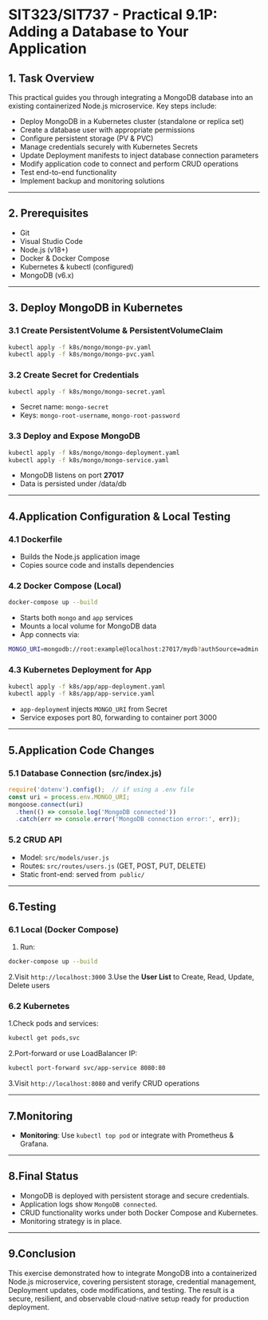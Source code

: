 # SIT323/SIT737 - Practical 9.1P: Adding a Database to Your Application

## 1. Task Overview
This practical guides you through integrating a MongoDB database into an existing containerized Node.js microservice. Key steps include:

- Deploy MongoDB in a Kubernetes cluster (standalone or replica set)  
- Create a database user with appropriate permissions  
- Configure persistent storage (PV & PVC)  
- Manage credentials securely with Kubernetes Secrets  
- Update Deployment manifests to inject database connection parameters  
- Modify application code to connect and perform CRUD operations  
- Test end-to-end functionality  
- Implement backup and monitoring solutions  

---

## 2. Prerequisites

- Git  
- Visual Studio Code  
- Node.js (v18+)  
- Docker & Docker Compose  
- Kubernetes & kubectl (configured)  
- MongoDB (v6.x)  

---

## 3. Deploy MongoDB in Kubernetes

### 3.1 Create PersistentVolume & PersistentVolumeClaim
```bash
kubectl apply -f k8s/mongo/mongo-pv.yaml
kubectl apply -f k8s/mongo/mongo-pvc.yaml
```

### 3.2 Create Secret for Credentials
```bash
kubectl apply -f k8s/mongo/mongo-secret.yaml
```
- Secret name: `mongo-secret`
- Keys: `mongo-root-username`, `mongo-root-password`

### 3.3 Deploy and Expose MongoDB
```bash
kubectl apply -f k8s/mongo/mongo-deployment.yaml
kubectl apply -f k8s/mongo/mongo-service.yaml
```
- MongoDB listens on port **27017**
- Data is persisted under /data/db

---
## 4.Application Configuration & Local Testing

### 4.1 Dockerfile
- Builds the Node.js application image
- Copies source code and installs dependencies

### 4.2 Docker Compose (Local)
```bash
docker-compose up --build
```
- Starts both `mongo` and `app` services
- Mounts a local volume for MongoDB data
- App connects via:
```bash
MONGO_URI=mongodb://root:example@localhost:27017/mydb?authSource=admin
```
### 4.3 Kubernetes Deployment for App
```bash
kubectl apply -f k8s/app/app-deployment.yaml
kubectl apply -f k8s/app/app-service.yaml
```
- `app-deploymen`t injects `MONGO_URI` from Secret
- Service exposes port 80, forwarding to container port 3000

---
## 5.Application Code Changes

### 5.1 Database Connection (src/index.js)
```javascript
require('dotenv').config();  // if using a .env file
const uri = process.env.MONGO_URI;
mongoose.connect(uri)
  .then(() => console.log('MongoDB connected'))
  .catch(err => console.error('MongoDB connection error:', err));
```
### 5.2 CRUD API
- Model: `src/models/user.js`
- Routes: `src/routes/users.js` (GET, POST, PUT, DELETE)
- Static front-end: served from` public/`
  
---

## 6.Testing
### 6.1 Local (Docker Compose)
1. Run:
```bash
docker-compose up --build
```
2.Visit `http://localhost:3000`
3.Use the **User List** to Create, Read, Update, Delete users

### 6.2 Kubernetes
1.Check pods and services:
```bash
kubectl get pods,svc
```
2.Port-forward or use LoadBalancer IP:
```bash
kubectl port-forward svc/app-service 8080:80
```
3.Visit `http://localhost:8080` and verify CRUD operations

---
## 7.Monitoring
- **Monitoring**: Use `kubectl top pod` or integrate with Prometheus & Grafana.
---
## 8.Final Status
- MongoDB is deployed with persistent storage and secure credentials.
- Application logs show `MongoDB connected`.
- CRUD functionality works under both Docker Compose and Kubernetes.
- Monitoring strategy is in place.
---  

 ## 9.Conclusion

This exercise demonstrated how to integrate MongoDB into a containerized Node.js microservice, covering persistent storage, credential management, Deployment updates, code modifications, and testing. The result is a secure, resilient, and observable cloud-native setup ready for production deployment.












